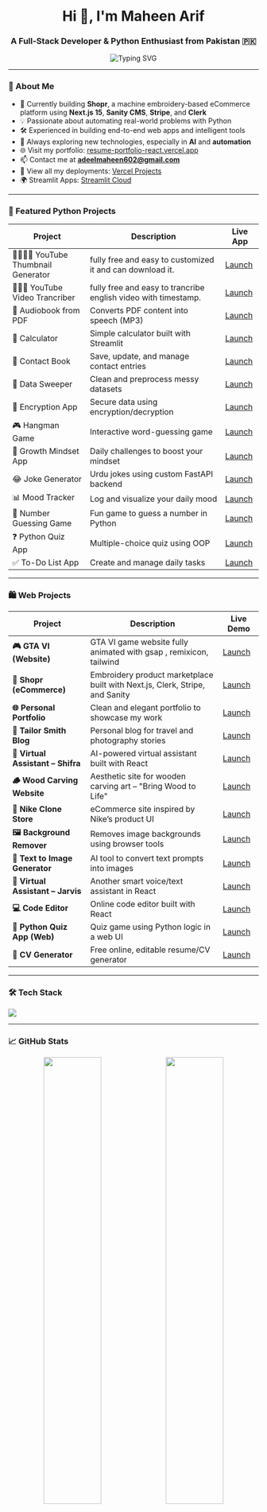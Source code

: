 <h1 align="center">Hi 👋, I'm Maheen Arif</h1>
<h3 align="center">A Full-Stack Developer & Python Enthusiast from Pakistan 🇵🇰</h3>

<p align="center">
  <img src="https://readme-typing-svg.herokuapp.com?font=Fira+Code&size=24&pause=1000&center=true&vCenter=true&width=440&lines=Full-Stack+Web+Developer;Python+Automation+Wizard;Open+Source+Contributor;Lifelong+Learner+%26+Builder" alt="Typing SVG" />
</p>

---

### 🚀 About Me

- 🧵 Currently building **Shopr**, a machine embroidery-based eCommerce platform using **Next.js 15**, **Sanity CMS**, **Stripe**, and **Clerk**
- 💡 Passionate about automating real-world problems with Python
- 🛠️ Experienced in building end-to-end web apps and intelligent tools
- 🧠 Always exploring new technologies, especially in **AI** and **automation**
- 🌐 Visit my portfolio: [resume-portfolio-react.vercel.app](https://resume-portfolio-react.vercel.app)
- 📫 Contact me at **adeelmaheen602@gmail.com**
- 🔗 View all my deployments: [Vercel Projects](https://vercel.com/maheen-s-projects)
- 🌍 Streamlit Apps: [Streamlit Cloud](https://share.streamlit.io/user/adeelmaheen)

---

### 🧠 Featured Python Projects

| Project | Description | Live App |
|--------|-------------|----------|
| 👍🏻💅🏻 YouTube Thumbnail Generator  | fully free and easy to customized it and can download it.| [Launch](https://youtube-automation-1.streamlit.app/) |
| 🎥🐾🎥 YouTube Video Trancriber | fully free and easy to trancribe english video with timestamp. | [Launch](https://transcribe-videokjjypin7bqdr6pdayrcm5r.streamlit.app/)|
| 📖 Audiobook from PDF | Converts PDF content into speech (MP3) | [Launch](https://audiobookfrompdf.streamlit.app/) |
| 🧮 Calculator | Simple calculator built with Streamlit | [Launch](https://calculator-app-smeanxnxazmdbljekuhmgf.streamlit.app/) |
| 📇 Contact Book | Save, update, and manage contact entries | [Launch](https://contact-book-cn6q7jdupvijyfqxkfk2hu.streamlit.app/) |
| 🧹 Data Sweeper | Clean and preprocess messy datasets | [Launch](https://data-sweeper-3uytlfpqw55zwcvcple6t7.streamlit.app/) |
| 🔐 Encryption App | Secure data using encryption/decryption | [Launch](https://encryption-and-decription-qujdsw9wyew7waee9bxuge.streamlit.app/) |
| 🎮 Hangman Game | Interactive word-guessing game | [Launch](https://hangman-game-v2cjfgfrbrmez2o839yjrm.streamlit.app/) |
| 🌱 Growth Mindset App | Daily challenges to boost your mindset | [Launch](https://growth-mindset-app-prooject-ai2aurzmnijq4sguyf3a2h.streamlit.app/) |
| 😂 Joke Generator | Urdu jokes using custom FastAPI backend | [Launch](https://joke-generator-ldxlleqewnjw4gjcmr6yek.streamlit.app/) |
| 📊 Mood Tracker | Log and visualize your daily mood | [Launch](https://mood-tracker-app-ngr4h2ge6za5ph8hdk6lvh.streamlit.app/) |
| 🎲 Number Guessing Game | Fun game to guess a number in Python | [Launch](https://number-guessing-game-stramlit-bb3gvykfvfxyfqprsyjuy2.streamlit.app/) |
| ❓ Python Quiz App | Multiple-choice quiz using OOP | [Launch](https://quiz-app-app-asd6w95qd7stjejfx9t6ye.streamlit.app/) |
| ✅ To-Do List App | Create and manage daily tasks | [Launch](https://todo-list-app-python-btgepid9cyxpwyvaq2zc7u.streamlit.app/) |

---

### 🛍️ Web Projects

| Project | Description | Live Demo |
|--------|-------------|-----------|
| **🎮 GTA VI (Website)** | GTA VI game website fully animated with gsap , remixicon, tailwind | [Launch](https://lnkd.in/d4X6qjcA) |
| **🧵 Shopr (eCommerce)** | Embroidery product marketplace built with Next.js, Clerk, Stripe, and Sanity | [Launch](https://ecommerce-shopr-ten.vercel.app/) |
| **🌐 Personal Portfolio** | Clean and elegant portfolio to showcase my work | [Launch](https://resume-portfolio-react.vercel.app) |
| **📝 Tailor Smith Blog** | Personal blog for travel and photography stories | [Launch](https://blog-website-seven-bice.vercel.app/) |
| **🤖 Virtual Assistant – Shifra** | AI-powered virtual assistant built with React | [Launch](https://react-virtual-assistant.vercel.app/) |
| **🪵 Wood Carving Website** | Aesthetic site for wooden carving art – "Bring Wood to Life" | [Launch](https://wooden-website.vercel.app/) |
| **👟 Nike Clone Store** | eCommerce site inspired by Nike’s product UI | [Launch](https://vercel.com/maheen-s-projects/nike-webite-maheen) |
| **🖼️ Background Remover** | Removes image backgrounds using browser tools | [Launch](https://background-remover-rose.vercel.app/) |
| **🎨 Text to Image Generator** | AI tool to convert text prompts into images | [Launch](https://vercel.com/maheen-s-projects/text-to-image) |
| **🧠 Virtual Assistant – Jarvis** | Another smart voice/text assistant in React | [Launch](https://my-virtual-assistant.vercel.app/) |
| **💻 Code Editor** | Online code editor built with React | [Launch](https://code-editor-gamma-gilt.vercel.app/) |
| **🧪 Python Quiz App (Web)** | Quiz game using Python logic in a web UI | [Launch](https://python-quiz-app.vercel.app/) |
| **📄 CV Generator** | Free online, editable resume/CV generator | [Launch](https://cv-phi-ruby.vercel.app/) |

---

### 🛠️ Tech Stack

<p align="left">
  <img src="https://skillicons.dev/icons?i=html,css,js,ts,react,nextjs,nodejs,python,tailwind,git,github,mongodb,postgres,figma,vscode,vercel" />
</p>

---

### 📈 GitHub Stats

<p align="center">
  <img src="https://github-readme-stats.vercel.app/api?username=adeelmaheen&show_icons=true&theme=radical" width="48%" />
  <img src="https://github-readme-streak-stats.herokuapp.com/?user=adeelmaheen&theme=radical" width="48%" />
</p>

---

### 🤝 Connect with Me

<p align="left">
  <a href="https://www.linkedin.com/in/adeelmaheen/" target="blank"><img src="https://img.shields.io/badge/LinkedIn-%230077B5.svg?style=flat&logo=linkedin&logoColor=white"/></a>
  <a href="mailto:adeelmaheen.dev@gmail.com"><img src="https://img.shields.io/badge/Gmail-EA4335?style=flat&logo=gmail&logoColor=white"/></a>
  <a href="https://github.com/adeelmaheen"><img src="https://img.shields.io/badge/GitHub-181717?style=flat&logo=github&logoColor=white"/></a>
  <a href="https://resume-portfolio-react.vercel.app"><img src="https://img.shields.io/badge/Portfolio-000000?style=flat&logo=firefox&logoColor=white"/></a>
  <a href="https://vercel.com/maheen-s-projects"><img src="https://img.shields.io/badge/Vercel-000000?style=flat&logo=vercel&logoColor=white"/></a>
  <a href="https://share.streamlit.io/user/adeelmaheen"><img src="https://img.shields.io/badge/Streamlit-FF4B4B?style=flat&logo=streamlit&logoColor=white"/></a>
</p>

---

<p align="center">
  🚀 Keep building, keep learning — the journey is just as exciting as the goal!
</p>


